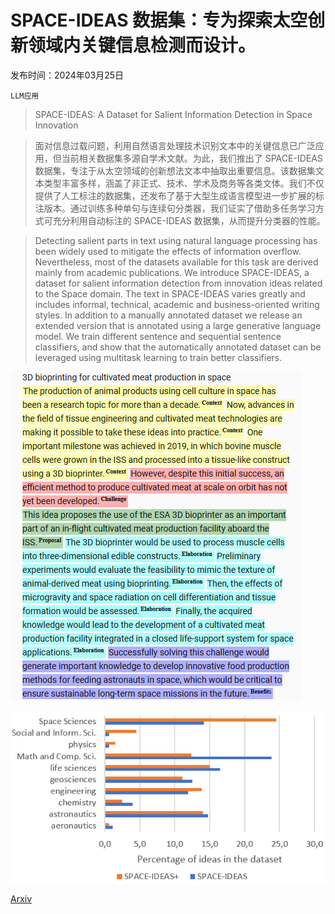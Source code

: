 # SPACE-IDEAS 数据集：专为探索太空创新领域内关键信息检测而设计。

发布时间：2024年03月25日

`LLM应用`

> SPACE-IDEAS: A Dataset for Salient Information Detection in Space Innovation

> 面对信息过载问题，利用自然语言处理技术识别文本中的关键信息已广泛应用，但当前相关数据集多源自学术文献。为此，我们推出了 SPACE-IDEAS 数据集，专注于从太空领域的创新想法文本中抽取出重要信息。该数据集文本类型丰富多样，涵盖了非正式、技术、学术及商务等各类文体。我们不仅提供了人工标注的数据集，还发布了基于大型生成语言模型进一步扩展的标注版本。通过训练多种单句与连续句分类器，我们证实了借助多任务学习方式可充分利用自动标注的 SPACE-IDEAS 数据集，从而提升分类器的性能。

> Detecting salient parts in text using natural language processing has been widely used to mitigate the effects of information overflow. Nevertheless, most of the datasets available for this task are derived mainly from academic publications. We introduce SPACE-IDEAS, a dataset for salient information detection from innovation ideas related to the Space domain. The text in SPACE-IDEAS varies greatly and includes informal, technical, academic and business-oriented writing styles. In addition to a manually annotated dataset we release an extended version that is annotated using a large generative language model. We train different sentence and sequential sentence classifiers, and show that the automatically annotated dataset can be leveraged using multitask learning to train better classifiers.

![SPACE-IDEAS 数据集：专为探索太空创新领域内关键信息检测而设计。](../../../paper_images/2403.16941/LabelledIdea5.png)

![SPACE-IDEAS 数据集：专为探索太空创新领域内关键信息检测而设计。](../../../paper_images/2403.16941/FieldsDistribution.png)

[Arxiv](https://arxiv.org/abs/2403.16941)